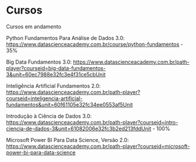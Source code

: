 # Cursos
Cursos em andamento

Python Fundamentos Para Análise de Dados 3.0: https://www.datascienceacademy.com.br/course/python-fundamentos - 35%

Big Data Fundamentos 3.0: https://www.datascienceacademy.com.br/path-player?courseid=big-data-fundamentos-3&unit=60ec7988e32fc3e4f31ce5cbUnit

Inteligência Artificial Fundamentos 2.0: https://www.datascienceacademy.com.br/path-player?courseid=inteligencia-artificial-fundamentos&unit=60f61105e32fc34ee0553af5Unit

Introdução à Ciência de Dados 3.0: https://www.datascienceacademy.com.br/path-player?courseid=intro-ciencia-de-dados-3&unit=61082006e32fc3b2ed213fddUnit - 100%

Microsoft Power BI Para Data Science, Versão 2.0: https://www.datascienceacademy.com.br/path-player?courseid=microsoft-power-bi-para-data-science
